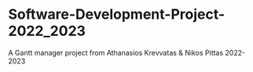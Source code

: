# Software-Development-Project-2022_2023
A Gantt manager project from Athanasios Krevvatas & Nikos Pittas 2022-2023
